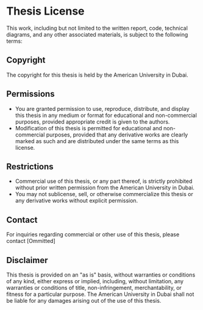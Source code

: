 # Thesis License

This work, including but not limited to the written report, code, technical diagrams, and any other associated materials, is subject to the following terms:

## Copyright

The copyright for this thesis is held by the American University in Dubai.

## Permissions

- You are granted permission to use, reproduce, distribute, and display this thesis in any medium or format for educational and non-commercial purposes, provided appropriate credit is given to the authors.
- Modification of this thesis is permitted for educational and non-commercial purposes, provided that any derivative works are clearly marked as such and are distributed under the same terms as this license.

## Restrictions

- Commercial use of this thesis, or any part thereof, is strictly prohibited without prior written permission from the American University in Dubai.
- You may not sublicense, sell, or otherwise commercialize this thesis or any derivative works without explicit permission.

## Contact

For inquiries regarding commercial or other use of this thesis, please contact [Ommitted]

## Disclaimer

This thesis is provided on an "as is" basis, without warranties or conditions of any kind, either express or implied, including, without limitation, any warranties or conditions of title, non-infringement, merchantability, or fitness for a particular purpose. The American University in Dubai shall not be liable for any damages arising out of the use of this thesis.
